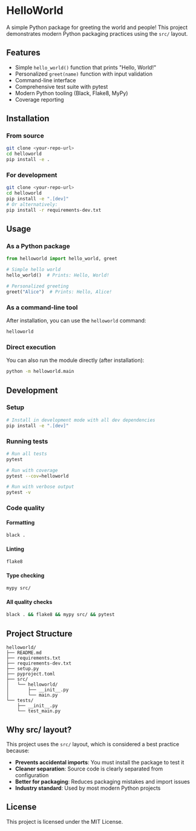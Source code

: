 # HelloWorld

A simple Python package for greeting the world and people! This project demonstrates modern Python packaging practices using the `src/` layout.

## Features

- Simple `hello_world()` function that prints "Hello, World!"
- Personalized `greet(name)` function with input validation
- Command-line interface
- Comprehensive test suite with pytest
- Modern Python tooling (Black, Flake8, MyPy)
- Coverage reporting

## Installation

### From source
```bash
git clone <your-repo-url>
cd helloworld
pip install -e .
```

### For development
```bash
git clone <your-repo-url>
cd helloworld
pip install -e ".[dev]"
# Or alternatively:
pip install -r requirements-dev.txt
```

## Usage

### As a Python package
```python
from helloworld import hello_world, greet

# Simple hello world
hello_world()  # Prints: Hello, World!

# Personalized greeting
greet("Alice")  # Prints: Hello, Alice!
```

### As a command-line tool
After installation, you can use the `helloworld` command:
```bash
helloworld
```

### Direct execution
You can also run the module directly (after installation):
```bash
python -m helloworld.main
```

## Development

### Setup
```bash
# Install in development mode with all dev dependencies
pip install -e ".[dev]"
```

### Running tests
```bash
# Run all tests
pytest

# Run with coverage
pytest --cov=helloworld

# Run with verbose output
pytest -v
```

### Code quality

#### Formatting
```bash
black .
```

#### Linting
```bash
flake8
```

#### Type checking
```bash
mypy src/
```

#### All quality checks
```bash
black . && flake8 && mypy src/ && pytest
```

## Project Structure

```
helloworld/
├── README.md
├── requirements.txt
├── requirements-dev.txt
├── setup.py
├── pyproject.toml
├── src/
│   └── helloworld/
│       ├── __init__.py
│       └── main.py
└── tests/
    ├── __init__.py
    └── test_main.py
```

## Why src/ layout?

This project uses the `src/` layout, which is considered a best practice because:

- **Prevents accidental imports**: You must install the package to test it
- **Cleaner separation**: Source code is clearly separated from configuration
- **Better for packaging**: Reduces packaging mistakes and import issues
- **Industry standard**: Used by most modern Python projects

## License

This project is licensed under the MIT License.